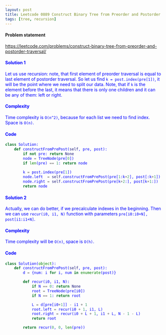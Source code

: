 ```yaml
---
layout: post
title: Leetcode 0889 Construct Binary Tree from Preorder and Postorder Traversal
tags: [tree, recursion]
---
```


#### Problem statement

<a href="https://leetcode.com/problems/construct-binary-tree-from-preorder-and-postorder-traversal/"> <font color = blue>https://leetcode.com/problems/construct-binary-tree-from-preorder-and-postorder-traversal/

#### Solution 1
Let us use recursion: note, that first element of preorder traversal is equal to last element of postorder traversal. So let us find `k = post.index(pre[1])`, it will be the point where we need to split our data. Note, that if `k` is the element before the last, it means that there is only one children and it can be any of them: left or right.

#### Complexity
Time complexity is `O(n^2)`, because for each list we need to find index. Space is `O(n)`.

#### Code
```python
class Solution:
    def constructFromPrePost(self, pre, post):
        if not pre: return None
        node = TreeNode(pre[0])
        if len(pre) == 1: return node
        
        k = post.index(pre[1])  
        node.left  = self.constructFromPrePost(pre[1:k+2], post[:k+1])
        node.right = self.constructFromPrePost(pre[k+2:], post[k+1:])
        return node
```


#### Solution 2
Actually, we can do better, if we precalculate indexes in the beginning. Then we can use `recur(i0, i1, N)` function with parameters `pre[i0:i0+N], post[i1:i1+N]`.

#### Complexity
Time complexity will be `O(n)`, space is `O(h)`.

#### Code
```python
class Solution(object):
    def constructFromPrePost(self, pre, post):
        d = {num: i for i, num in enumerate(post)}

        def recur(i0, i1, N):
            if N == 0: return None
            root = TreeNode(pre[i0])
            if N == 1: return root

            L = d[pre[i0+1]] - i1 + 1
            root.left = recur(i0 + 1, i1, L)
            root.right = recur(i0 + L + 1, i1 + L, N - 1 - L)
            return root

        return recur(0, 0, len(pre))
```

